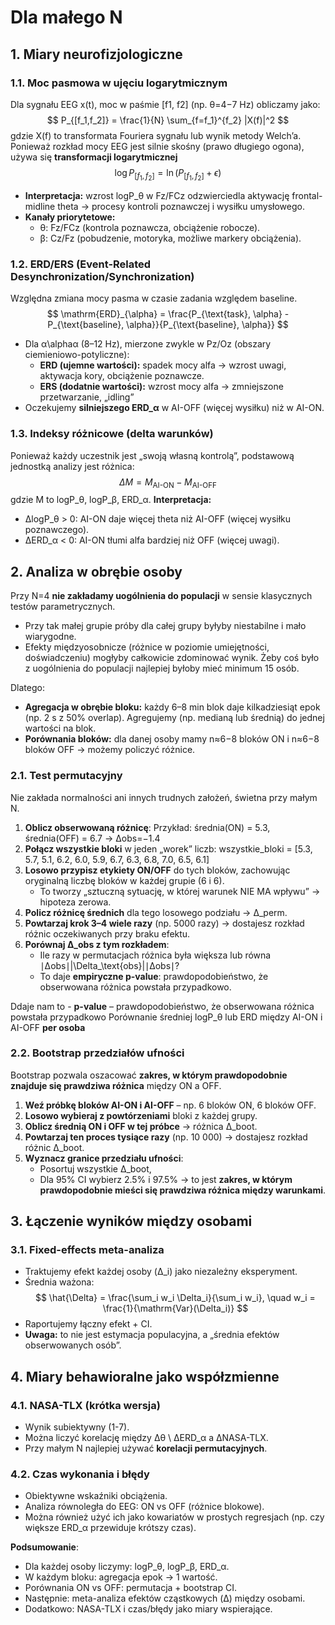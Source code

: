 # Dla małego N

## 1. Miary neurofizjologiczne
### 1.1. Moc pasmowa w ujęciu logarytmicznym
Dla sygnału EEG x(t), moc w paśmie \[f1​, f2\]​ (np. θ=4−7 Hz) obliczamy jako:
$$
P_{[f_1,f_2]} = \frac{1}{N} \sum_{f=f_1}^{f_2} |X(f)|^2
$$
gdzie X(f) to transformata Fouriera sygnału lub wynik metody Welch’a.
Ponieważ rozkład mocy EEG jest silnie skośny (prawo długiego ogona), używa się **transformacji logarytmicznej**
$$
\log P_{[f_1,f_2]} = \ln(P_{[f_1,f_2]} + \epsilon)
$$
- **Interpretacja:** wzrost log⁡P_θ​ w Fz/FCz odzwierciedla aktywację frontal-midline theta -> procesy kontroli poznawczej i wysiłku umysłowego.
- **Kanały priorytetowe:**
    - θ: Fz/FCz (kontrola poznawcza, obciążenie robocze).
    - β: Cz/Fz (pobudzenie, motoryka, możliwe markery obciążenia).

### 1.2. ERD/ERS (Event-Related Desynchronization/Synchronization)
Względna zmiana mocy pasma w czasie zadania względem baseline.
$$
\mathrm{ERD}_{\alpha} = \frac{P_{\text{task}, \alpha} - P_{\text{baseline}, \alpha}}{P_{\text{baseline}, \alpha}}
$$
- Dla α\alphaα (8–12 Hz), mierzone zwykle w Pz/Oz (obszary ciemieniowo-potyliczne):
    - **ERD (ujemne wartości):** spadek mocy alfa -> wzrost uwagi, aktywacja kory, obciążenie poznawcze.
    - **ERS (dodatnie wartości):** wzrost mocy alfa -> zmniejszone przetwarzanie, „idling”
- Oczekujemy **silniejszego ERD_α​** w AI-OFF (więcej wysiłku) niż w AI-ON.

### 1.3. Indeksy różnicowe (delta warunków)
Ponieważ każdy uczestnik jest „swoją własną kontrolą”, podstawową jednostką analizy jest różnica:
$$
\Delta M = M_{\text{AI-ON}} - M_{\text{AI-OFF}}
$$
gdzie M to log⁡P_θ, log⁡P_β, ERD_α.
**Interpretacja:**
- Δlog⁡P_θ > 0: AI-ON daje więcej theta niż AI-OFF (więcej wysiłku poznawczego).
- ΔERD_α < 0: AI-ON tłumi alfa bardziej niż OFF (więcej uwagi).

## 2. Analiza w obrębie osoby
Przy N=4 **nie zakładamy uogólnienia do populacji** w sensie klasycznych testów parametrycznych. 
- Przy tak małej grupie próby dla całej grupy byłyby niestabilne i mało wiarygodne.
- Efekty międzyosobnicze (różnice w poziomie umiejętności, doświadczeniu) mogłyby całkowicie zdominować wynik.
Żeby coś było z uogólnienia do populacji najlepiej byłoby mieć minimum 15 osób.

Dlatego:
- **Agregacja w obrębie bloku:** każdy 6–8 min blok daje kilkadziesiąt epok (np. 2 s z 50% overlap). Agregujemy (np. medianą lub średnią) do jednej wartości na blok.
- **Porównania bloków:** dla danej osoby mamy n≈6−8 bloków ON i n≈6−8 bloków OFF -> możemy policzyć różnice.

### 2.1. Test permutacyjny
Nie zakłada normalności ani innych trudnych założeń, świetna przy małym N.

1) **Oblicz obserwowaną różnicę**:
	Przykład: średnia(ON) = 5.3, średnia(OFF) = 6.7 -> Δobs=−1.4
2) **Połącz wszystkie bloki** w jeden „worek” liczb:
	wszystkie_bloki = \[5.3, 5.7, 5.1, 6.2, 6.0, 5.9, 6.7, 6.3, 6.8, 7.0, 6.5, 6.1\]
3) **Losowo przypisz etykiety ON/OFF** do tych bloków, zachowując oryginalną liczbę bloków w każdej grupie (6 i 6).
	- To tworzy „sztuczną sytuację, w której warunek NIE MA wpływu” → hipoteza zerowa.
4) **Policz różnicę średnich** dla tego losowego podziału -> Δ_perm​.
5) **Powtarzaj krok 3–4 wiele razy** (np. 5000 razy) → dostajesz rozkład różnic oczekiwanych przy braku efektu.
6) **Porównaj Δ_obs z tym rozkładem**:
	- Ile razy w permutacjach różnica była większa lub równa ∣Δobs∣|\Delta_\text{obs}|∣Δobs​∣?
	- To daje **empiryczne p-value**: prawdopodobieństwo, że obserwowana różnica powstała przypadkowo.

Ddaje nam to - **p-value** – prawdopodobieństwo, że obserwowana różnica powstała przypadkowo
Porównanie średniej log⁡P_θ lub ERD między AI-ON i AI-OFF **per osoba**
### 2.2. Bootstrap przedziałów ufności
Bootstrap pozwala oszacować **zakres, w którym prawdopodobnie znajduje się prawdziwa różnica** między ON a OFF.
1) **Weź próbkę bloków AI-ON i AI-OFF** – np. 6 bloków ON, 6 bloków OFF.
2) **Losowo wybieraj z powtórzeniami** bloki z każdej grupy.
3) **Oblicz średnią ON i OFF w tej próbce** -> różnica Δ_boot​.
4) **Powtarzaj ten proces tysiące razy** (np. 10 000) → dostajesz rozkład różnic Δ_boot​.
5) **Wyznacz granice przedziału ufności**:
    - Posortuj wszystkie Δ_boot,
    - Dla 95% CI wybierz 2.5% i 97.5% -> to jest **zakres, w którym prawdopodobnie mieści się prawdziwa różnica między warunkami**.

## 3. Łączenie wyników między osobami
### 3.1. Fixed-effects meta-analiza
- Traktujemy efekt każdej osoby (Δ_i​) jako niezależny eksperyment.
- Średnia ważona:
$$
\hat{\Delta} = \frac{\sum_i w_i \Delta_i}{\sum_i w_i}, \quad w_i = \frac{1}{\mathrm{Var}(\Delta_i)}
$$
- Raportujemy łączny efekt + CI.
- **Uwaga:** to nie jest estymacja populacyjna, a „średnia efektów obserwowanych osób”.

## 4. Miary behawioralne jako współzmienne
### 4.1. NASA-TLX (krótka wersja)
- Wynik subiektywny (1-7).
- Można liczyć korelację między Δθ \ ΔERD_α a ΔNASA-TLX.
- Przy małym N najlepiej używać **korelacji permutacyjnych**.
### 4.2. Czas wykonania i błędy
- Obiektywne wskaźniki obciążenia.
- Analiza równoległa do EEG: ON vs OFF (różnice blokowe).
- Można również użyć ich jako kowariatów w prostych regresjach (np. czy większe ERD_α przewiduje krótszy czas).


**Podsumowanie**:
- Dla każdej osoby liczymy: log⁡P_θ, log⁡P_β, ERD_α​.
- W każdym bloku: agregacja epok -> 1 wartość.
- Porównania ON vs OFF: permutacja + bootstrap CI.
- Następnie: meta-analiza efektów cząstkowych (Δ) między osobami.
- Dodatkowo: NASA-TLX i czas/błędy jako miary wspierające.